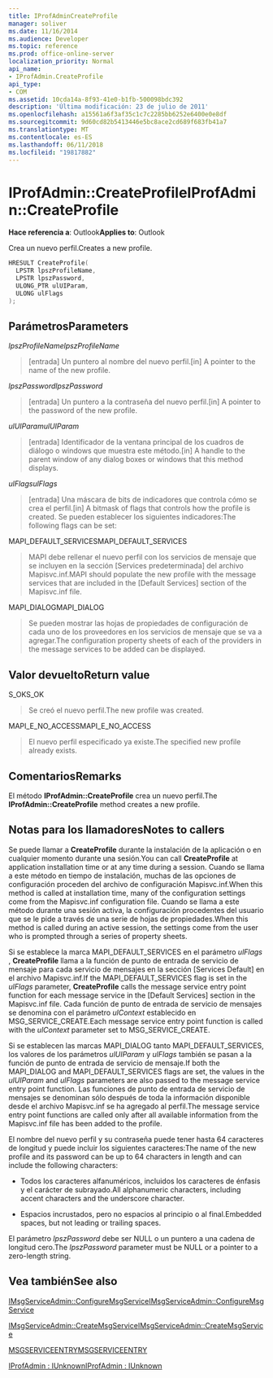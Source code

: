 ```yaml
---
title: IProfAdminCreateProfile
manager: soliver
ms.date: 11/16/2014
ms.audience: Developer
ms.topic: reference
ms.prod: office-online-server
localization_priority: Normal
api_name:
- IProfAdmin.CreateProfile
api_type:
- COM
ms.assetid: 10cda14a-8f93-41e0-b1fb-500098bdc392
description: 'Última modificación: 23 de julio de 2011'
ms.openlocfilehash: a15561a6f3af35c1c7c2285bb6252e6400e0e8df
ms.sourcegitcommit: 9d60cd82b5413446e5bc8ace2cd689f683fb41a7
ms.translationtype: MT
ms.contentlocale: es-ES
ms.lasthandoff: 06/11/2018
ms.locfileid: "19817882"
---
```

# <a name="iprofadmincreateprofile"></a><span data-ttu-id="1582f-103">IProfAdmin::CreateProfile</span><span class="sxs-lookup"><span data-stu-id="1582f-103">IProfAdmin::CreateProfile</span></span>

  
  
<span data-ttu-id="1582f-104">**Hace referencia a**: Outlook</span><span class="sxs-lookup"><span data-stu-id="1582f-104">**Applies to**: Outlook</span></span> 
  
<span data-ttu-id="1582f-105">Crea un nuevo perfil.</span><span class="sxs-lookup"><span data-stu-id="1582f-105">Creates a new profile.</span></span>
  
```cpp
HRESULT CreateProfile(
  LPSTR lpszProfileName,
  LPSTR lpszPassword,
  ULONG_PTR ulUIParam,
  ULONG ulFlags
);
```

## <a name="parameters"></a><span data-ttu-id="1582f-106">Parámetros</span><span class="sxs-lookup"><span data-stu-id="1582f-106">Parameters</span></span>

 <span data-ttu-id="1582f-107">_lpszProfileName_</span><span class="sxs-lookup"><span data-stu-id="1582f-107">_lpszProfileName_</span></span>
  
> <span data-ttu-id="1582f-108">[entrada] Un puntero al nombre del nuevo perfil.</span><span class="sxs-lookup"><span data-stu-id="1582f-108">[in] A pointer to the name of the new profile.</span></span>
    
 <span data-ttu-id="1582f-109">_lpszPassword_</span><span class="sxs-lookup"><span data-stu-id="1582f-109">_lpszPassword_</span></span>
  
> <span data-ttu-id="1582f-110">[entrada] Un puntero a la contraseña del nuevo perfil.</span><span class="sxs-lookup"><span data-stu-id="1582f-110">[in] A pointer to the password of the new profile.</span></span> 
    
 <span data-ttu-id="1582f-111">_ulUIParam_</span><span class="sxs-lookup"><span data-stu-id="1582f-111">_ulUIParam_</span></span>
  
> <span data-ttu-id="1582f-112">[entrada] Identificador de la ventana principal de los cuadros de diálogo o windows que muestra este método.</span><span class="sxs-lookup"><span data-stu-id="1582f-112">[in] A handle to the parent window of any dialog boxes or windows that this method displays.</span></span>
    
 <span data-ttu-id="1582f-113">_ulFlags_</span><span class="sxs-lookup"><span data-stu-id="1582f-113">_ulFlags_</span></span>
  
> <span data-ttu-id="1582f-114">[entrada] Una máscara de bits de indicadores que controla cómo se crea el perfil.</span><span class="sxs-lookup"><span data-stu-id="1582f-114">[in] A bitmask of flags that controls how the profile is created.</span></span> <span data-ttu-id="1582f-115">Se pueden establecer los siguientes indicadores:</span><span class="sxs-lookup"><span data-stu-id="1582f-115">The following flags can be set:</span></span>
    
<span data-ttu-id="1582f-116">MAPI_DEFAULT_SERVICES</span><span class="sxs-lookup"><span data-stu-id="1582f-116">MAPI_DEFAULT_SERVICES</span></span> 
  
> <span data-ttu-id="1582f-117">MAPI debe rellenar el nuevo perfil con los servicios de mensaje que se incluyen en la sección [Services predeterminada] del archivo Mapisvc.inf.</span><span class="sxs-lookup"><span data-stu-id="1582f-117">MAPI should populate the new profile with the message services that are included in the [Default Services] section of the Mapisvc.inf file.</span></span>
    
<span data-ttu-id="1582f-118">MAPI_DIALOG</span><span class="sxs-lookup"><span data-stu-id="1582f-118">MAPI_DIALOG</span></span> 
  
> <span data-ttu-id="1582f-119">Se pueden mostrar las hojas de propiedades de configuración de cada uno de los proveedores en los servicios de mensaje que se va a agregar.</span><span class="sxs-lookup"><span data-stu-id="1582f-119">The configuration property sheets of each of the providers in the message services to be added can be displayed.</span></span> 
    
## <a name="return-value"></a><span data-ttu-id="1582f-120">Valor devuelto</span><span class="sxs-lookup"><span data-stu-id="1582f-120">Return value</span></span>

<span data-ttu-id="1582f-121">S_OK</span><span class="sxs-lookup"><span data-stu-id="1582f-121">S_OK</span></span> 
  
> <span data-ttu-id="1582f-122">Se creó el nuevo perfil.</span><span class="sxs-lookup"><span data-stu-id="1582f-122">The new profile was created.</span></span>
    
<span data-ttu-id="1582f-123">MAPI_E_NO_ACCESS</span><span class="sxs-lookup"><span data-stu-id="1582f-123">MAPI_E_NO_ACCESS</span></span> 
  
> <span data-ttu-id="1582f-124">El nuevo perfil especificado ya existe.</span><span class="sxs-lookup"><span data-stu-id="1582f-124">The specified new profile already exists.</span></span>
    
## <a name="remarks"></a><span data-ttu-id="1582f-125">Comentarios</span><span class="sxs-lookup"><span data-stu-id="1582f-125">Remarks</span></span>

<span data-ttu-id="1582f-126">El método **IProfAdmin::CreateProfile** crea un nuevo perfil.</span><span class="sxs-lookup"><span data-stu-id="1582f-126">The **IProfAdmin::CreateProfile** method creates a new profile.</span></span> 
  
## <a name="notes-to-callers"></a><span data-ttu-id="1582f-127">Notas para los llamadores</span><span class="sxs-lookup"><span data-stu-id="1582f-127">Notes to callers</span></span>

<span data-ttu-id="1582f-128">Se puede llamar a **CreateProfile** durante la instalación de la aplicación o en cualquier momento durante una sesión.</span><span class="sxs-lookup"><span data-stu-id="1582f-128">You can call **CreateProfile** at application installation time or at any time during a session.</span></span> <span data-ttu-id="1582f-129">Cuando se llama a este método en tiempo de instalación, muchas de las opciones de configuración proceden del archivo de configuración Mapisvc.inf.</span><span class="sxs-lookup"><span data-stu-id="1582f-129">When this method is called at installation time, many of the configuration settings come from the Mapisvc.inf configuration file.</span></span> <span data-ttu-id="1582f-130">Cuando se llama a este método durante una sesión activa, la configuración procedentes del usuario que se le pide a través de una serie de hojas de propiedades.</span><span class="sxs-lookup"><span data-stu-id="1582f-130">When this method is called during an active session, the settings come from the user who is prompted through a series of property sheets.</span></span> 
  
<span data-ttu-id="1582f-131">Si se establece la marca MAPI_DEFAULT_SERVICES en el parámetro _ulFlags_ , **CreateProfile** llama a la función de punto de entrada de servicio de mensaje para cada servicio de mensajes en la sección [Services Default] en el archivo Mapisvc.inf.</span><span class="sxs-lookup"><span data-stu-id="1582f-131">If the MAPI_DEFAULT_SERVICES flag is set in the  _ulFlags_ parameter, **CreateProfile** calls the message service entry point function for each message service in the [Default Services] section in the Mapisvc.inf file.</span></span> <span data-ttu-id="1582f-132">Cada función de punto de entrada de servicio de mensajes se denomina con el parámetro _ulContext_ establecido en MSG_SERVICE_CREATE.</span><span class="sxs-lookup"><span data-stu-id="1582f-132">Each message service entry point function is called with the  _ulContext_ parameter set to MSG_SERVICE_CREATE.</span></span> 
  
<span data-ttu-id="1582f-133">Si se establecen las marcas MAPI_DIALOG tanto MAPI_DEFAULT_SERVICES, los valores de los parámetros _ulUIParam_ y _ulFlags_ también se pasan a la función de punto de entrada de servicio de mensaje.</span><span class="sxs-lookup"><span data-stu-id="1582f-133">If both the MAPI_DIALOG and MAPI_DEFAULT_SERVICES flags are set, the values in the  _ulUIParam_ and  _ulFlags_ parameters are also passed to the message service entry point function.</span></span> <span data-ttu-id="1582f-134">Las funciones de punto de entrada de servicio de mensajes se denominan sólo después de toda la información disponible desde el archivo Mapisvc.inf se ha agregado al perfil.</span><span class="sxs-lookup"><span data-stu-id="1582f-134">The message service entry point functions are called only after all available information from the Mapisvc.inf file has been added to the profile.</span></span> 
  
<span data-ttu-id="1582f-135">El nombre del nuevo perfil y su contraseña puede tener hasta 64 caracteres de longitud y puede incluir los siguientes caracteres:</span><span class="sxs-lookup"><span data-stu-id="1582f-135">The name of the new profile and its password can be up to 64 characters in length and can include the following characters:</span></span>
  
- <span data-ttu-id="1582f-136">Todos los caracteres alfanuméricos, incluidos los caracteres de énfasis y el carácter de subrayado.</span><span class="sxs-lookup"><span data-stu-id="1582f-136">All alphanumeric characters, including accent characters and the underscore character.</span></span>
    
- <span data-ttu-id="1582f-137">Espacios incrustados, pero no espacios al principio o al final.</span><span class="sxs-lookup"><span data-stu-id="1582f-137">Embedded spaces, but not leading or trailing spaces.</span></span>
    
<span data-ttu-id="1582f-138">El parámetro _lpszPassword_ debe ser NULL o un puntero a una cadena de longitud cero.</span><span class="sxs-lookup"><span data-stu-id="1582f-138">The  _lpszPassword_ parameter must be NULL or a pointer to a zero-length string.</span></span> 
  
## <a name="see-also"></a><span data-ttu-id="1582f-139">Vea también</span><span class="sxs-lookup"><span data-stu-id="1582f-139">See also</span></span>



[<span data-ttu-id="1582f-140">IMsgServiceAdmin::ConfigureMsgService</span><span class="sxs-lookup"><span data-stu-id="1582f-140">IMsgServiceAdmin::ConfigureMsgService</span></span>](imsgserviceadmin-configuremsgservice.md)
  
[<span data-ttu-id="1582f-141">IMsgServiceAdmin::CreateMsgService</span><span class="sxs-lookup"><span data-stu-id="1582f-141">IMsgServiceAdmin::CreateMsgService</span></span>](imsgserviceadmin-createmsgservice.md)
  
[<span data-ttu-id="1582f-142">MSGSERVICEENTRY</span><span class="sxs-lookup"><span data-stu-id="1582f-142">MSGSERVICEENTRY</span></span>](msgserviceentry.md)
  
[<span data-ttu-id="1582f-143">IProfAdmin : IUnknown</span><span class="sxs-lookup"><span data-stu-id="1582f-143">IProfAdmin : IUnknown</span></span>](iprofadminiunknown.md)

